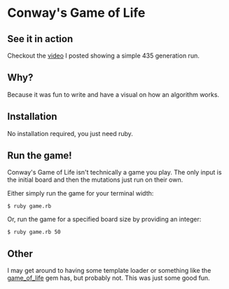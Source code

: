 # Conway's Game of Life

## See it in action

Checkout the [video][] I posted showing a simple 435 generation run.

## Why?

Because it was fun to write and have a visual on how an algorithm works.

## Installation

No installation required, you just need ruby.

## Run the game!

Conway's Game of Life isn't technically a game you play. The only input is the initial board and then the mutations just run on their own.

Either simply run the game for your terminal width:

```shell
$ ruby game.rb
```

Or, run the game for a specified board size by providing an integer:

```shell
$ ruby game.rb 50
```

## Other

I may get around to having some template loader or something like the [game_of_life][] gem has, but probably not. This was just some good fun.

  [video]: http://www.youtube.com/watch?v=IqkOy55iFUA
  [game_of_life]: https://rubygems.org/gems/game_of_life
